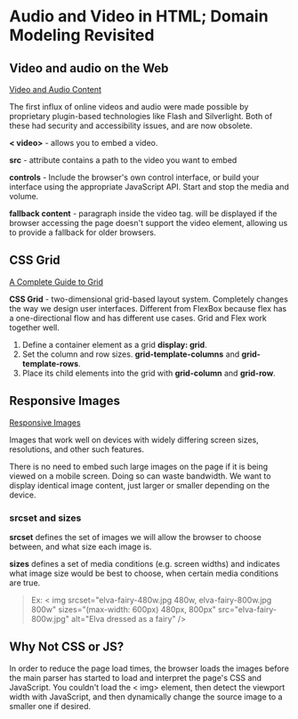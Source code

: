 # Audio and Video in HTML; Domain Modeling Revisited

## Video and audio on the Web

[Video and Audio Content](https://developer.mozilla.org/en-US/docs/Learn/HTML/Multimedia_and_embedding/Video_and_audio_content)

The first influx of online videos and audio were made possible by proprietary plugin-based technologies like Flash and Silverlight. Both of these had security and accessibility issues, and are now obsolete.

**< video>** -  allows you to embed a video.

**src** - attribute contains a path to the video you want to embed

**controls** - Include the browser's own control interface, or build your interface using the appropriate JavaScript API. Start and stop the media and volume.

**fallback content** - paragraph inside the video tag. will be displayed if the browser accessing the page doesn't support the video element, allowing us to provide a fallback for older browsers.

## CSS Grid

[A Complete Guide to Grid](https://css-tricks.com/snippets/css/complete-guide-grid/)

**CSS Grid** - two-dimensional grid-based layout system.  Completely changes the way we design user interfaces. Different from FlexBox because flex has a one-directional flow and has different use cases. Grid and Flex work together well.

1. Define a container element as a grid **display: grid**.
2. Set the column and row sizes.
**grid-template-columns** and **grid-template-rows**.
3. Place its child elements into the grid with **grid-column** and **grid-row**.

## Responsive Images

[Responsive Images](https://developer.mozilla.org/en-US/docs/Learn/HTML/Multimedia_and_embedding/Responsive_images)

Images that work well on devices with widely differing screen sizes, resolutions, and other such features.

There is no need to embed such large images on the page if it is being viewed on a mobile screen. Doing so can waste bandwidth. We want to display identical image content, just larger or smaller depending on the device.

### srcset and sizes

**srcset** defines the set of images we will allow the browser to choose between, and what size each image is.

**sizes** defines a set of media conditions (e.g. screen widths) and indicates what image size would be best to choose, when certain media conditions are true.

> Ex: < img
  srcset="elva-fairy-480w.jpg 480w, elva-fairy-800w.jpg 800w"
  sizes="(max-width: 600px) 480px,
         800px"
  src="elva-fairy-800w.jpg"
  alt="Elva dressed as a fairy" />

## Why Not CSS or JS?

In order to reduce the page load times, the browser loads the images before the main parser has started to load and interpret the page's CSS and JavaScript. You couldn't load the < img> element, then detect the viewport width with JavaScript, and then dynamically change the source image to a smaller one if desired.